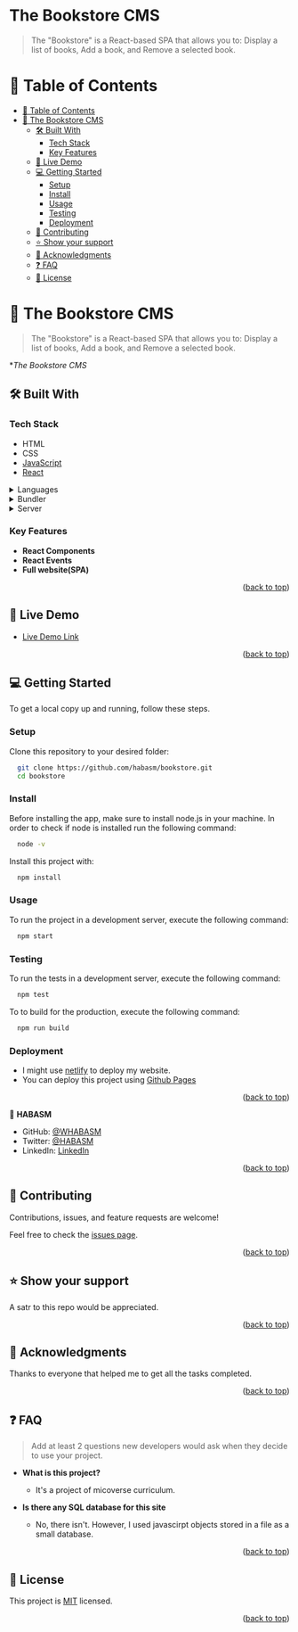<a name="readme-top"></a>
<div align="left">
  <h1>The Bookstore CMS</h1>


> The "Bookstore" is a React-based SPA that allows you to: Display a list of books, Add a book, and Remove a selected book.

</div>

<!-- TABLE OF CONTENTS -->

# 📗 Table of Contents

- [📗 Table of Contents](#-table-of-contents)
- [📖 The Bookstore CMS ](#-the-bookstore-cms-)
  - [🛠 Built With ](#-built-with-)
    - [Tech Stack ](#tech-stack-)
    - [Key Features ](#key-features-)
  - [🚀 Live Demo ](#-live-demo-)
  - [💻 Getting Started ](#-getting-started-)
    - [Setup](#setup)
    - [Install](#install)
    - [Usage](#usage)
    - [Testing](#testing)
    - [Deployment](#deployment)
  - [🤝 Contributing ](#-contributing-)
  - [⭐️ Show your support ](#️-show-your-support-)
  - [🙏 Acknowledgments ](#-acknowledgments-)
  - [❓ FAQ ](#-faq-)
  - [📝 License ](#-license-)

<!-- PROJECT DESCRIPTION -->

# 📖 The Bookstore CMS <a name="about-project"></a>

>The "Bookstore" is a React-based SPA that allows you to: Display a list of books, Add a book, and Remove a selected book.

**The Bookstore CMS*

## 🛠 Built With <a name="built-with"></a>

### Tech Stack <a name="tech-stack"></a>
  - HTML
- CSS
- [JavaScript](https://developer.mozilla.org/en-US/docs/Web/JavaScript)
- [React]((https://github.com/microverseinc/curriculum-javascript/blob/main/todo-list/lessons/webpack_v1_1.md))

<details>
  <summary>Languages</summary>
  <ul>
    <li>HTML</li>
    <li>CSS</li>
    <li>Javascript</li>
    <li>React</li>
  </ul>
</details>
<details>
  <summary>Bundler</summary>
  <ul>
    <li>Webpack</li>
  </ul>
</details>
<details>
  <summary>Server</summary>
  <ul>
    <li>Github</li>
  </ul>
</details>

<!-- Features -->

### Key Features <a name="key-features"></a>

- **React Components**
- **React Events**
- **Full website(SPA)**



<p align="right">(<a href="#readme-top">back to top</a>)</p>



<!-- LIVE DEMO -->

## 🚀 Live Demo <a name="live-demo"></a>

- <a href="#" target="_blank">Live Demo Link</a>

<p align="right">(<a href="#readme-top">back to top</a>)</p>



<!-- GETTING STARTED -->

## 💻 Getting Started <a name="getting-started"></a>

To get a local copy up and running, follow these steps.

### Setup

Clone this repository to your desired folder:

```sh
  git clone https://github.com/habasm/bookstore.git
  cd bookstore
```

### Install

Before installing the app, make sure to install node.js in your machine. In order to check if node is installed run the following command:

```sh
  node -v
```

Install this project with:

```sh
  npm install
```

### Usage

To run the project in a development server, execute the following command:

```sh
  npm start
```

### Testing

To run the tests in a development server, execute the following command:

```sh
  npm test
```

To to build for the production, execute the following command:

```sh
  npm run build
```

### Deployment

- I might use [netlify](https://www.netlify.com/) to deploy my website.
- You can deploy this project using [Github Pages](https://docs.github.com/en/pages/getting-started-with-github-pages/creating-a-github-pages-site)

<p align="right">(<a href="#readme-top">back to top</a>)</p>

<!-- AUTHORS -->

👤 **HABASM**

- GitHub: [@WHABASM](https://github.com/Habasm)
- Twitter: [@HABASM](https://twitter.com/habasm)
- LinkedIn: [LinkedIn](https://www.linkedin.com/in/habasm)



<p align="right">(<a href="#readme-top">back to top</a>)</p>



<!-- CONTRIBUTING -->

## 🤝 Contributing <a name="contributing"></a>

Contributions, issues, and feature requests are welcome!

Feel free to check the [issues page](https://github.com/habasm/bookstore/issues).

<p align="right">(<a href="#readme-top">back to top</a>)</p>

<!-- SUPPORT -->

## ⭐️ Show your support <a name="support"></a>

A satr to this repo would be appreciated.

<p align="right">(<a href="#readme-top">back to top</a>)</p>

<!-- ACKNOWLEDGEMENTS -->

## 🙏 Acknowledgments <a name="acknowledgements"></a>


Thanks to everyone that helped  me to get all the tasks completed.


<p align="right">(<a href="#readme-top">back to top</a>)</p>

<!-- FAQ (optional) -->

## ❓ FAQ <a name="faq"></a>

> Add at least 2 questions new developers would ask when they decide to use your project.

- **What is this project?**

  - It's a project of micoverse curriculum.

- **Is there any SQL database for this site**

  - No, there isn't. However, I used javascirpt objects stored in a file as a small database.

<p align="right">(<a href="#readme-top">back to top</a>)</p>

<!-- LICENSE -->

## 📝 License <a name="license"></a>

This project is [MIT](https://github.com/habasm/bookstore/blob/dev/LICENSE) licensed.

<p align="right">(<a href="#readme-top">back to top</a>)</p>
